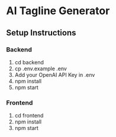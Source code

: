 # AI Tagline Generator

## Setup Instructions

### Backend
1. cd backend
2. cp .env.example .env
3. Add your OpenAI API Key in .env
4. npm install
5. npm start

### Frontend
1. cd frontend
2. npm install
3. npm start

